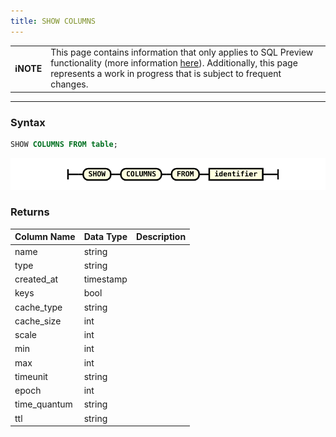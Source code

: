 ```yaml
---
title: SHOW COLUMNS
---
```


| | |
|-|-|
| **ℹ️NOTE** | This page contains information that only applies to SQL Preview functionality (more information [here](/sql-preview/sql-preview)). Additionally, this page represents a work in progress that is subject to frequent changes. |

---


### Syntax

```sql
SHOW COLUMNS FROM table;
```

![expr](/img/sql/show_columns.svg)

### Returns

| **Column Name** | **Data Type** | **Description** |
|-----------------|---------------|-----------------|
| name            | string        |                 |
| type            | string        |                 |
| created_at      | timestamp     |                 |
| keys            | bool          |                 |
| cache_type      | string        |                 |
| cache_size      | int           |                 |
| scale           | int           |                 |
| min             | int           |                 |
| max             | int           |                 |
| timeunit        | string        |                 |
| epoch           | int           |                 |
| time_quantum    | string        |                 |
| ttl             | string        |                 |


